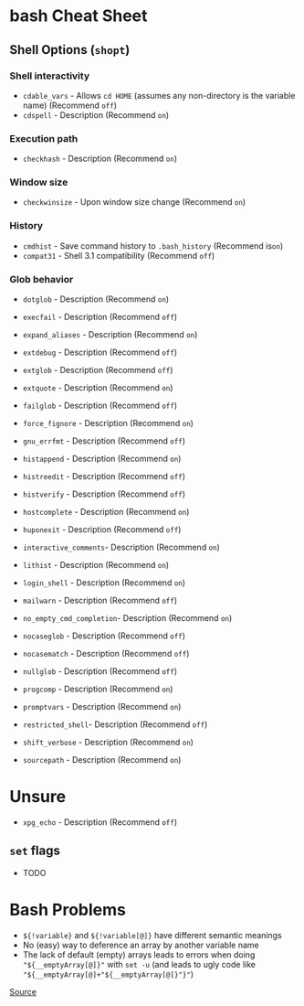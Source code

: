 # bash Cheat Sheet

## Shell Options (`shopt`)

### Shell interactivity

- `cdable_vars` - Allows `cd HOME` (assumes any non-directory is the variable name) (Recommend `off`)
- `cdspell` - Description (Recommend `on`)

### Execution path

- `checkhash` - Description (Recommend `on`)

### Window size

- `checkwinsize` - Upon window size change  (Recommend `on`)

### History

- `cmdhist` - Save command history to `.bash_history` (Recommend is`on`)
- `compat31` - Shell 3.1 compatibility (Recommend `off`)

### Glob behavior

- `dotglob` - Description (Recommend `on`)

- `execfail` - Description (Recommend `off`)

- `expand_aliases` - Description (Recommend `on`)
- `extdebug` - Description (Recommend `off`)
- `extglob` - Description (Recommend `off`)
- `extquote` - Description (Recommend `on`)
- `failglob` - Description (Recommend `off`)
- `force_fignore` - Description (Recommend `on`)
- `gnu_errfmt` - Description (Recommend `off`)
- `histappend` - Description (Recommend `on`)
- `histreedit` - Description (Recommend `off`)
- `histverify` - Description (Recommend `off`)
- `hostcomplete` - Description (Recommend `on`)
- `huponexit` - Description (Recommend `off`)
- `interactive_comments`- Description (Recommend `on`)
- `lithist` - Description (Recommend `on`)
- `login_shell` - Description (Recommend `on`)
- `mailwarn` - Description (Recommend `off`)
- `no_empty_cmd_completion`- Description (Recommend `on`)
- `nocaseglob` - Description (Recommend `off`)
- `nocasematch` - Description (Recommend `off`)
- `nullglob` - Description (Recommend `off`)
- `progcomp` - Description (Recommend `on`)
- `promptvars` - Description (Recommend `on`)
- `restricted_shell`- Description (Recommend `off`)
- `shift_verbose` - Description (Recommend `on`)
- `sourcepath` - Description (Recommend `on`)

# Unsure

- `xpg_echo` - Description (Recommend `off`)

## `set` flags

- TODO

# Bash Problems

- `${!variable}` and `${!variable[@]}` have different semantic meanings
- No (easy) way to deference an array by another variable name
- The lack of default (empty) arrays leads to errors when doing `"${__emptyArray[@]}"` with `set -u` (and leads to ugly code like `"${__emptyArray[@]+"${__emptyArray[@]}"}"`)

[Source](https://github.com/zesk/build/docs/bash-cheatsheet.md)
